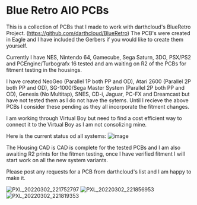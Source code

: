 # Blue Retro AIO PCBs
This is a collection of PCBs that I made to work with darthcloud's BlueRetro Project. (https://github.com/darthcloud/BlueRetro)  The PCB's were created in Eagle and I have included the Gerbers if you would like to create them yourself. 

Currently I have NES, Nintendo 64, Gamecube, Sega Saturn, 3DO, PSX/PS2 and PCEngine/Turbografx 16 tested and am waiting on R2 of the PCBs for fitment testing in the housings. 

I have created NeoGeo (Parallel 1P both PP and OD), Atari 2600 (Parallel 2P both PP and OD), SG-1000/Sega Master System (Parallel 2P both PP and OD), Genesis (No Multitap), SNES, CD-i, Jaguar, PC-FX and Dreamcast but have not tested them as I do not have the sytems. Until I recieve the above PCBs I consider these pending as they all incorporate the fitment changes.

I am working through Virtual Boy but need to find a cost efficient way to connect it to the Virtual Boy as I am not consolizing mine.  

Here is the current status od all systems:
![image](https://user-images.githubusercontent.com/20894227/162074560-ac24bc90-4f3a-42ec-b586-44d5d0f94310.png)


The Housing CAD is CAD is complete for the tested PCBs and I am also awaiting R2 prints for the fitmen testing, once I have verified fitment I will start work on all the new system variants.

Please post any requests for a PCB from darthcloud's list and I am happy to make it.

![PXL_20220302_221752797](https://user-images.githubusercontent.com/20894227/156474332-4d7819eb-1828-4424-8080-2f1addeb1904.jpg)
![PXL_20220302_221856953](https://user-images.githubusercontent.com/20894227/156474331-ed6a622b-9d48-41ac-a1fb-0fcfed65c95b.jpg)
![PXL_20220302_221819353](https://user-images.githubusercontent.com/20894227/156474335-f2330adf-f975-4917-ac2f-4d5b893ede9c.jpg)
